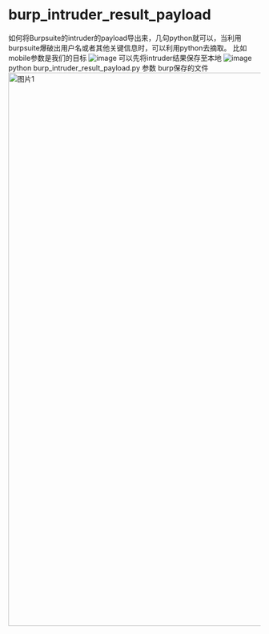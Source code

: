 # burp_intruder_result_payload
如何将Burpsuite的intruder的payload导出来，几句python就可以，当利用burpsuite爆破出用户名或者其他关键信息时，可以利用python去摘取。
比如mobile参数是我们的目标
![image](https://user-images.githubusercontent.com/63894044/146546842-321058ff-5e25-44a8-b87d-5d7e6951ec36.png)
可以先将intruder结果保存至本地
![image](https://user-images.githubusercontent.com/63894044/146547027-b64c2393-52ae-463e-a68c-19efeac30f0f.png)
python burp_intruder_result_payload.py 参数 burp保存的文件
<img width="1106" alt="图片1" src="https://user-images.githubusercontent.com/63894044/146546675-307bb31f-b31a-4ff2-8b84-7e28e91a9d71.png">

